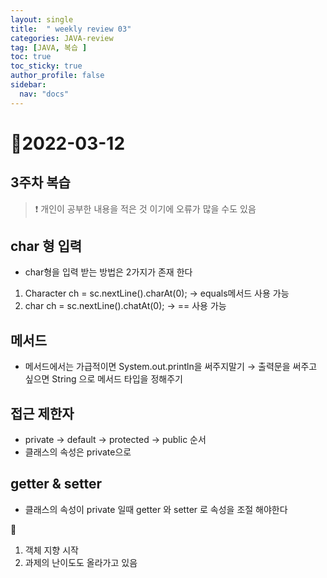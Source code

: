 ```yaml
---
layout: single
title:  " weekly review 03"
categories: JAVA-review
tag: [JAVA, 복습 ]
toc: true
toc_sticky: true
author_profile: false
sidebar:
  nav: "docs"
---
```


# 📆2022-03-12 

## 3주차 복습 

<!--Quote-->

> ❗ 개인이 공부한 내용을 적은 것 이기에 오류가 많을 수도 있음 


## char 형 입력

- char형을 입력 받는 방법은 2가지가 존재 한다
1. Character ch = sc.nextLine().charAt(0); → equals메서드 사용 가능 
2. char ch = sc.nextLine().chatAt(0); → == 사용 가능 

## 메서드

- 메서드에서는 가급적이면 System.out.println을 써주지말기 → 출력문을 써주고 싶으면 String 으로 메서드 타입을 정해주기

## 접근 제한자

- private → default → protected → public 순서
- 클래스의 속성은 private으로

## getter & setter

- 클래스의 속성이 private 일때 getter 와 setter 로 속성을 조절 해야한다

📒
1. 객체 지향 시작 
2. 과제의 난이도도 올라가고 있음 
